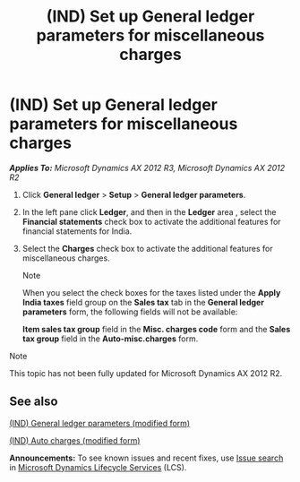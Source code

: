 ﻿---
title: (IND) Set up General ledger parameters for miscellaneous charges
TOCTitle: (IND) Set up General ledger parameters for miscellaneous charges
ms:assetid: be015e87-5c7c-4a8d-b3f9-60278141737b
ms:mtpsurl: https://technet.microsoft.com/en-us/library/JJ664854(v=AX.60)
ms:contentKeyID: 49386184
ms.date: 04/18/2014
mtps_version: v=AX.60
---

# (IND) Set up General ledger parameters for miscellaneous charges 


_**Applies To:** Microsoft Dynamics AX 2012 R3, Microsoft Dynamics AX 2012 R2_

1.  Click **General ledger** \> **Setup** \> **General ledger parameters**.

2.  In the left pane click **Ledger**, and then in the **Ledger** area , select the **Financial statements** check box to activate the additional features for financial statements for India.

3.  Select the **Charges** check box to activate the additional features for miscellaneous charges.
    

    > [!NOTE]
    > <P>When you select the check boxes for the taxes listed under the <STRONG>Apply India taxes</STRONG> field group on the <STRONG>Sales tax</STRONG> tab in the <STRONG>General ledger parameters</STRONG> form, the following fields will not be available:</P>
    > <P><STRONG>Item sales tax group</STRONG> field in the <STRONG>Misc. charges code</STRONG> form and the <STRONG>Sales tax group</STRONG> field in the <STRONG>Auto-misc.charges</STRONG> form.</P>




> [!NOTE]
> <P>This topic has not been fully updated for Microsoft Dynamics AX 2012 R2.</P>



## See also

[(IND) General ledger parameters (modified form)](https://technet.microsoft.com/en-us/library/jj677901\(v=ax.60\))

[(IND) Auto charges (modified form)](https://technet.microsoft.com/en-us/library/jj664811\(v=ax.60\))

  
**Announcements:** To see known issues and recent fixes, use [Issue search](http://go.microsoft.com/fwlink/?linkid=389258) in [Microsoft Dynamics Lifecycle Services](http://go.microsoft.com/fwlink/?linkid=306505) (LCS).

